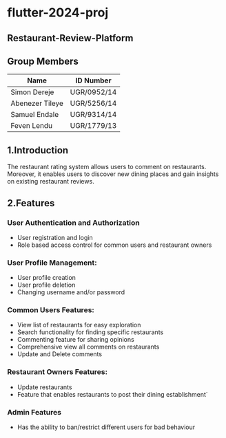 # flutter-2024-proj
## Restaurant-Review-Platform
## Group Members
| Name | ID Number |
| - | - |
| Simon Dereje | UGR/0952/14 |
| Abenezer Tileye | UGR/5256/14 |
| Samuel Endale | UGR/9314/14 |
| Feven Lendu | UGR/1779/13 |

## 1.Introduction 
The restaurant rating system allows users to comment on restaurants. Moreover, it enables users to discover new dining places and gain insights on existing restaurant reviews. 
## 2.Features
  ### User Authentication and Authorization
  - User registration and login
  - Role based access control for common users and restaurant owners
###   User Profile Management: 
  - User profile creation
  - User profile deletion
  - Changing username and/or password
###   Common Users Features:
  - View list of restaurants for easy exploration
  - Search functionality for finding specific restaurants 
  - Commenting feature for sharing opinions  
  - Comprehensive view all comments on restaurants
  - Update and Delete comments
###   Restaurant Owners Features:
  - Update restaurants
  - Feature that enables restaurants to post their dining establishment`
###   Admin Features
  - Has the ability to ban/restrict different users for bad behaviour



